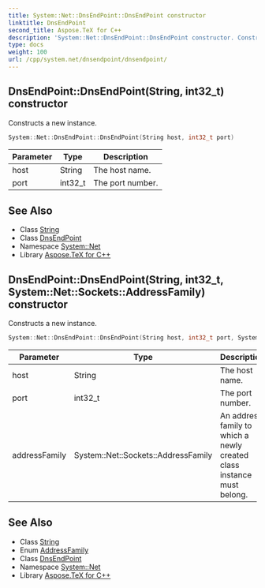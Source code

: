 ```yaml
---
title: System::Net::DnsEndPoint::DnsEndPoint constructor
linktitle: DnsEndPoint
second_title: Aspose.TeX for C++
description: 'System::Net::DnsEndPoint::DnsEndPoint constructor. Constructs a new instance in C++.'
type: docs
weight: 100
url: /cpp/system.net/dnsendpoint/dnsendpoint/
---
```

## DnsEndPoint::DnsEndPoint(String, int32_t) constructor


Constructs a new instance.

```cpp
System::Net::DnsEndPoint::DnsEndPoint(String host, int32_t port)
```


| Parameter | Type | Description |
| --- | --- | --- |
| host | String | The host name. |
| port | int32_t | The port number. |

## See Also

* Class [String](../../../system/string/)
* Class [DnsEndPoint](../)
* Namespace [System::Net](../../)
* Library [Aspose.TeX for C++](../../../)
## DnsEndPoint::DnsEndPoint(String, int32_t, System::Net::Sockets::AddressFamily) constructor


Constructs a new instance.

```cpp
System::Net::DnsEndPoint::DnsEndPoint(String host, int32_t port, System::Net::Sockets::AddressFamily addressFamily)
```


| Parameter | Type | Description |
| --- | --- | --- |
| host | String | The host name. |
| port | int32_t | The port number. |
| addressFamily | System::Net::Sockets::AddressFamily | An address family to which a newly created class instance must belong. |

## See Also

* Class [String](../../../system/string/)
* Enum [AddressFamily](../../../system.net.sockets/addressfamily/)
* Class [DnsEndPoint](../)
* Namespace [System::Net](../../)
* Library [Aspose.TeX for C++](../../../)
